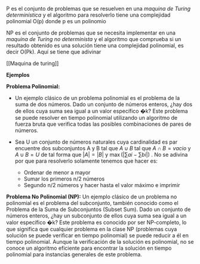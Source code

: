 P es el conjunto de problemas que se resuelven en una *maquina de Turing determinística* y el algoritmo para resolverlo tiene una complejidad polinomial O(p) donde p es un polinomio 

NP es el conjunto de problemas que se necesita implementar en una *maquina de Turing no determinista* y el algoritmo que comprueba si un resultado obtenido es una solución tiene una complejidad polinomial, es decir O(Pk). Aquí se tiene que adivinar

[[Maquina de turing]]

**Ejemplos** 

**Problema Polinomial:**

- Un ejemplo clásico de un problema polinomial es el problema de la suma de dos números. Dado un conjunto de números enteros, ¿hay dos de ellos cuya suma sea igual a un valor específico �k? Este problema se puede resolver en tiempo polinomial utilizando un algoritmo de fuerza bruta que verifica todas las posibles combinaciones de pares de números.

- Sea U un conjunto de números naturales cuya cardinalidad es par encuentre dos subconjuntos A y B tal que $A\cup B$ tal que $A\cap B= vacio$ y $A\cup B=U$ de tal forma que $|A| = |B|$ y $\max (|\sum ai - \sum bi |)$ . No se adivina por que para resolverlo solamente tenemos que hacer es:
	- Ordenar de menor a mayor
	- Sumar los primeros n/2 números
	- Segundo n/2 números y hacer hasta el valor máximo e imprimir 


**Problema No Polinomial (NP):** Un ejemplo clásico de un problema no polinomial es el problema del subconjunto, también conocido como el Problema de la Suma de Subconjuntos (Subset Sum). Dado un conjunto de números enteros, ¿hay un subconjunto de ellos cuya suma sea igual a un valor específico �k? Este problema es conocido por ser NP-completo, lo que significa que cualquier problema en la clase NP (problemas cuya solución se puede verificar en tiempo polinomial) se puede reducir a él en tiempo polinomial. Aunque la verificación de la solución es polinomial, no se conoce un algoritmo eficiente para encontrar la solución en tiempo polinomial para instancias generales de este problema.
